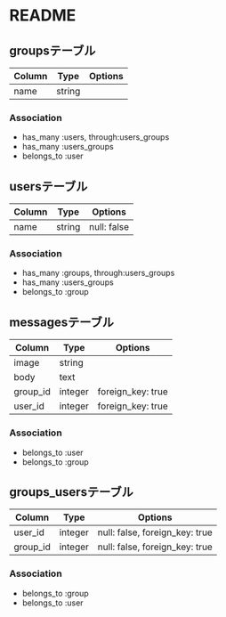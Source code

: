 # README

## groupsテーブル

|Column|Type|Options|
|------|----|-------|
|name|string|

### Association
- has_many :users, through:users_groups
- has_many :users_groups
- belongs_to :user

## usersテーブル

|Column|Type|Options|
|------|----|-------|
|name|string|null: false|

### Association
- has_many :groups, through:users_groups
- has_many :users_groups
- belongs_to :group

## messagesテーブル

|Column|Type|Options|
|------|----|-------|
|image|string|
|body|text|
|group_id|integer|foreign_key: true|
|user_id|integer|foreign_key: true|

### Association
- belongs_to :user
- belongs_to :group

## groups_usersテーブル

|Column|Type|Options|
|------|----|-------|
|user_id|integer|null: false, foreign_key: true|
|group_id|integer|null: false, foreign_key: true|

### Association
- belongs_to :group
- belongs_to :user
